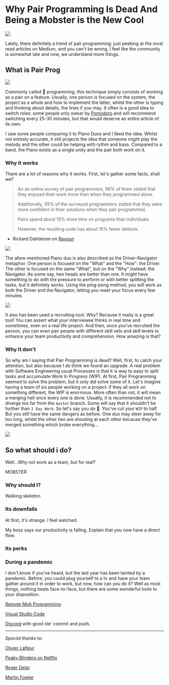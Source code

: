 # Why Pair Programming Is Dead And Being a Mobster is the New Cool

<img src="https://github.com/olgam4/articles/blob/main/process/mob/4284.jpeg" />

Lately, there definitely a trend of pair programming: just peeking at the most read articles on Medium, and you can't be wrong. I feel like the community is somewhat late and now, we understand more things.

## What is Pair Prog

<img src="https://github.com/olgam4/articles/blob/main/process/mob/SRY_UVS_318-001.jpeg" />

Commonly called 🍐 programming, this technique simply consists of working as a pair on a feature. Usually, one person is focused on the system, the project as a whole and how to implement the latter, whilst the other is typing and thinking about details, the lines if you may. It often is a good idea to switch roles: some people only swear by [Pomodoro](https://en.wikipedia.org/wiki/Pomodoro_Technique) and will recommend switching every 25-30 minutes, but that would deserve an entire article of its own.

I saw some people comparing it to Piano Duos and I liked the idea. Whilst not entirely accurate, it still projects the idea that someone might play the melody and the other could be helping with rythm and bass. Compared to a band, the Piano exists as a single unity and the pair both work on it.

### Why it works

There are a lot of reasons why it works. First, let's gather some facts, shall we?

> An an online survey of pair programmers, 96% of them stated that they enjoyed their work more than when they programmed alone.
>
> Additionally, 95% of the surveyed programmers stated that they were more confident in their solutions when they pair programmed.
>
> Pairs spend about 15% more time on programs than individuals.
>
> However, the resulting code has about 15% fewer defects.
- Rickard Dahlstrom on [Raygun](https://raygun.com/blog/how-good-is-pair-programming-really/)

<img src="https://github.com/olgam4/articles/blob/main/process/mob/driver_navigator.png" />

The afore-mentioned Piano duo is also described as the Driver-Navigator metaphor. One person is focused on the "What" and the "How": the Driver. The other is focused on the same "What", but on the "Why" instead: the Navigator. As some say, two heads are better than one. It might have something to do with the pressure to perform or with better splitting the tasks, but it definitely works. Using the ping-pong method, you will work as both the Driver and the Navigator, letting you reset your focus every few minutes.

<img src="https://github.com/olgam4/articles/blob/main/process/mob/dn5ax0jtfc551.jpeg" />

It also has been used a recruiting-tool. Why? Because it really is a great tool! You can assert what your interviewee thinks in real time and sometimes, even on a real life project. And then, once you've recruited the person, you can even pair people with different skill sets and skill levels to enhance your team productivity and comprehension. How amazing is that?

### Why It don't

So why am I saying that Pair Programming is dead? Well, first, to catch your attention, but also because I do think we found an upgrade. A real problem with Software Engineering usual Processes is that it is way to easy to split tasks and accumulate Work In Progress (WIP). At first, Pair Programming seemed to solve the problem, but it only did solve some of it. Let's imagine having a team of six people working on a project: if they all work on something different, the WIP is enormous. More often than not, it will mean a merging hell once every one is done. Usually, it is recommended not to diverge too far from the `master` branch. Some will say that it shouldn't be further than `1 Day Work`. So let's say you do 🍐. You've cut your `WIP` to half. But you still have the same dangers as before. One duo may steer away for too long, whilst the other two are shouting at each other because they've merged something which broke everything...

<img src="https://github.com/olgam4/articles/blob/main/process/mob/white-field-photo-ziyhUwkiDnc-unsplash.jpg" />

## So what should i do?

Well...Why not work as a team, but for real? 

MOBSTER

### Why should I?

Walking skeleton

### Its downfalls

At first, it's strange. I feel watched.

My boss says our productivity is falling. Explain that you now have a direct flow.

### Its perks

### During a pandemic

I don't know if you've heard, but the last year has been tainted by a pandemic. Before, you could plug yourself to a tv and have your team gather around it in order to work, but now, how can you do it? Well as most things, nothing beats face-to-face, but there are some wonderful tools to your disposition.

[Remote Mob Programming](https://www.remotemobprogramming.org/)

[Visual Studio Code](https://marketplace.visualstudio.com/items?itemName=MS-vsliveshare.vsliveshare)

[Discord](https://discord.com) with good ole' commit and push.

---

*Special thanks to:*

[Olivier Lafleur](https://www.linkedin.com/in/olilafleur/)

[Peaky Blinders on Netflix](https://www.netflix.com/title/80002479)

[Roger Delar](https://artuk.org/discover/artworks/one-piano-four-hands-guildford-international-music-festival-13469)

[Martin Fowler](https://martinfowler.com/articles/on-pair-programming.html)

